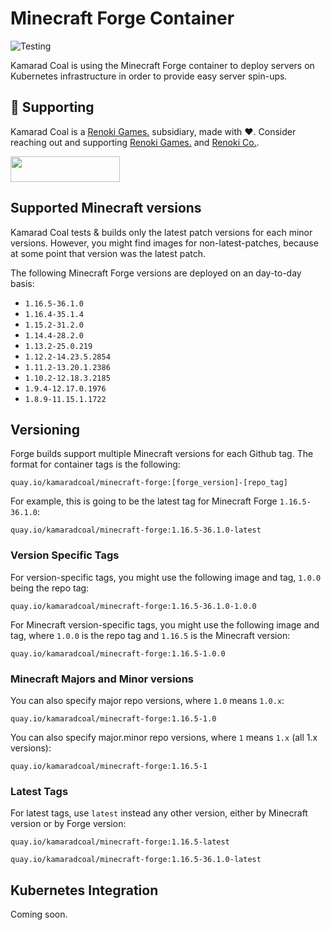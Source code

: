 Minecraft Forge Container
==========================

![Testing](https://github.com/kamarad-coal/minecraft-forge/workflows/Testing/badge.svg?branch=master)

Kamarad Coal is using the Minecraft Forge container to deploy servers on Kubernetes infrastructure in order to provide easy server spin-ups.

## 🤝 Supporting

Kamarad Coal is a [Renoki Games.](https://github.com/renoki-games) subsidiary, made with ❤. Consider reaching out and supporting [Renoki Games.](https://github.com/renoki-games) and [Renoki Co.](https://github.com/renoki-co).

[<img src="https://c5.patreon.com/external/logo/become_a_patron_button.png" height="41" width="175" />](https://www.patreon.com/bePatron?u=10965171)

## Supported Minecraft versions

Kamarad Coal tests & builds only the latest patch versions for each minor versions. However, you might find images for non-latest-patches, because at some point that version was the latest patch.

The following Minecraft Forge versions are deployed on an day-to-day basis:

- `1.16.5-36.1.0`
- `1.16.4-35.1.4`
- `1.15.2-31.2.0`
- `1.14.4-28.2.0`
- `1.13.2-25.0.219`
- `1.12.2-14.23.5.2854`
- `1.11.2-13.20.1.2386`
- `1.10.2-12.18.3.2185`
- `1.9.4-12.17.0.1976`
- `1.8.9-11.15.1.1722`

## Versioning

Forge builds support multiple Minecraft versions for each Github tag. The format for container tags is the following:

```
quay.io/kamaradcoal/minecraft-forge:[forge_version]-[repo_tag]
```

For example, this is going to be the latest tag for Minecraft Forge `1.16.5-36.1.0`:

```
quay.io/kamaradcoal/minecraft-forge:1.16.5-36.1.0-latest
```

### Version Specific Tags

For version-specific tags, you might use the following image and tag, `1.0.0` being the repo tag:

```
quay.io/kamaradcoal/minecraft-forge:1.16.5-36.1.0-1.0.0
```

For Minecraft version-specific tags, you might use the following image and tag, where `1.0.0` is the repo tag and `1.16.5` is the Minecraft version:

```
quay.io/kamaradcoal/minecraft-forge:1.16.5-1.0.0
```

### Minecraft Majors and Minor versions

You can also specify major repo versions, where `1.0` means `1.0.x`:

```
quay.io/kamaradcoal/minecraft-forge:1.16.5-1.0
```

You can also specify major.minor repo versions, where `1` means `1.x` (all 1.x versions):

```
quay.io/kamaradcoal/minecraft-forge:1.16.5-1
```

### Latest Tags

For latest tags, use `latest` instead any other version, either by Minecraft version or by Forge version:

```
quay.io/kamaradcoal/minecraft-forge:1.16.5-latest
```

```
quay.io/kamaradcoal/minecraft-forge:1.16.5-36.1.0-latest
```

## Kubernetes Integration

Coming soon.
